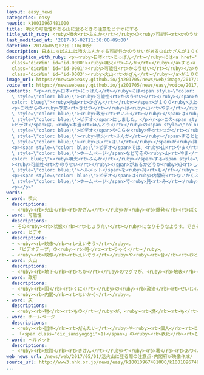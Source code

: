 ```yaml
---
layout: easy_news
categories: easy
newsid: k10010967481000
title: 噴火の可能性がある山に登るときの注意をビデオにする
title_with_ruby: <ruby>噴火<rt>ふんか</rt></ruby>の<ruby>可能性<rt>かのうせい</rt></ruby>がある<ruby>山<rt>やま</rt></ruby>に<ruby>登<rt>のぼ</rt></ruby>るときの<ruby>注意<rt>ちゅうい</rt></ruby>をビデオにする
last_modified_at: '2017-05-02T11:30:00+09:00'
datetime: 2017年05月02日 11時30分
description: 日本にっぽんには噴火ふんかする可能性かのうせいがある火山かざんが１００以上いじょうあります。
description_with_ruby: <p><ruby>日本<rt>にっぽん</rt></ruby>には<a href='javascript:void(0)'
  class='dicWin' id='id-0000'><ruby>噴火<rt>ふんか</rt></ruby></a>する<a href='javascript:void(0)'
  class='dicWin' id='id-0001'><ruby>可能性<rt>かのうせい</rt></ruby></a>がある<a href='javascript:void(0)'
  class='dicWin' id='id-0003'><ruby>火山<rt>かざん</rt></ruby></a>が１００<ruby>以上<rt>いじょう</rt></ruby>あります。
image_url: https://newswebeasy.github.io/ja201705/news/web/image/2017/05/02/k10010967481000.jpg
voice_url: https://newswebeasy.github.io/ja201705/news/easy/voice/2017/05/02/k10010967481000.mp3
contents: "<p><ruby>日本<rt>にっぽん</rt></ruby>には<span style=\"color: blue;\"><ruby>噴火<rt>ふんか</rt></ruby></span>する<span\
  \ style=\"color: blue;\"><ruby>可能性<rt>かのうせい</rt></ruby></span>がある<span style=\"\
  color: blue;\"><ruby>火山<rt>かざん</rt></ruby></span>が１００<ruby>以上<rt>いじょう</rt></ruby>あります。</p>\n\
  <p>これからの<ruby>季節<rt>きせつ</rt></ruby>は<ruby>山<rt>やま</rt></ruby>に<ruby>登<rt>のぼ</rt></ruby>る<ruby>人<rt>ひと</rt></ruby>が<ruby>多<rt>おお</rt></ruby>くなるため、<span\
  \ style=\"color: blue;\"><ruby>政府<rt>せいふ</rt></ruby></span>は<ruby>山<rt>やま</rt></ruby>に<ruby>登<rt>のぼ</rt></ruby>るときに<ruby>注意<rt>ちゅうい</rt></ruby>しなければならないことを<span\
  \ style=\"color: blue;\">ビデオ</span>にしました。</p>\n<p>この<span style=\"color: blue;\"\
  >ビデオ</span>は、<ruby>本当<rt>ほんとう</rt></ruby>の<span style=\"color: blue;\"><ruby>噴火<rt>ふんか</rt></ruby></span>を<ruby>撮<rt>と</rt></ruby>った<span\
  \ style=\"color: blue;\">ビデオ</span>やＣＧを<ruby>使<rt>つか</rt></ruby>って、<ruby>山<rt>やま</rt></ruby>が<span\
  \ style=\"color: blue;\"><ruby>噴火<rt>ふんか</rt></ruby></span>するとどうなるか<ruby>説明<rt>せつめい</rt></ruby>しています。<ruby>大<rt>おお</rt></ruby>きな<ruby>石<rt>いし</rt></ruby>が<ruby>飛<rt>と</rt></ruby>んできたり、<ruby>熱<rt>あつ</rt></ruby>い<ruby>石<rt>いし</rt></ruby>や<span\
  \ style=\"color: blue;\"><ruby>灰<rt>はい</rt></ruby></span>が<ruby>降<rt>ふ</rt></ruby>ってきたりして<ruby>危険<rt>きけん</rt></ruby>なことがわかります。</p>\n\
  <p><span style=\"color: blue;\">ビデオ</span>では、<ruby>山<rt>やま</rt></ruby>に<ruby>登<rt>のぼ</rt></ruby>る<ruby>前<rt>まえ</rt></ruby>に、<ruby>気象庁<rt>きしょうちょう</rt></ruby>の<span\
  \ style=\"color: blue;\">ホームページ</span>などでその<ruby>山<rt>やま</rt></ruby>が<span style=\"\
  color: blue;\"><ruby>噴火<rt>ふんか</rt></ruby></span>する<span style=\"color: blue;\"\
  ><ruby>可能性<rt>かのうせい</rt></ruby></span>があるかどうか<ruby>知<rt>し</rt></ruby>っておくことが<ruby>必要<rt>ひつよう</rt></ruby>だと<ruby>言<rt>い</rt></ruby>っています。<span\
  \ style=\"color: blue;\">ヘルメット</span>を<ruby>持<rt>も</rt></ruby>っていくことや、「<ruby>防災<rt>ぼうさい</rt></ruby>マップ」などで<ruby>逃<rt>に</rt></ruby>げる<ruby>場所<rt>ばしょ</rt></ruby>を<ruby>調<rt>しら</rt></ruby>べておくことも<ruby>大事<rt>だいじ</rt></ruby>です。そして、<ruby>通<rt>とお</rt></ruby>る<ruby>道<rt>みち</rt></ruby>などの<ruby>計画<rt>けいかく</rt></ruby>を<ruby>書<rt>か</rt></ruby>いた「<ruby>登山<rt>とざん</rt></ruby><ruby>届<rt>とど</rt></ruby>け」を<ruby>登<rt>のぼ</rt></ruby>る<ruby>前<rt>まえ</rt></ruby>に<ruby>出<rt>だ</rt></ruby>すように<ruby>言<rt>い</rt></ruby>っています。</p>\n\
  <p><span style=\"color: blue;\">ビデオ</span>は<ruby>内閣府<rt>ないかくふ</rt></ruby>の<span\
  \ style=\"color: blue;\">ホームページ</span>で<ruby>見<rt>み</rt></ruby>ることができます。</p>\n<p></p>\n\
  <p></p>"
words:
- word: 噴火
  descriptions:
  - <ruby><rb>火山</rb><rt>かざん</rt></ruby>が<ruby><rb>爆発</rb><rt>ばくはつ</rt></ruby>して、とけた<ruby><rb>溶岩</rb><rt>ようがん</rt></ruby>や、<ruby><rb>火山灰</rb><rt>かざんばい</rt></ruby>・<ruby><rb>水蒸気</rb><rt>すいじょうき</rt></ruby>・ガスをふき<ruby><rb>出</rb><rt>だ</rt></ruby>すこと。
- word: 可能性
  descriptions:
  - その<ruby><rb>状態</rb><rt>じょうたい</rt></ruby>になりそうなようす。できそうなようす。
- word: ビデオ
  descriptions:
  - <ruby><rb>映像</rb><rt>えいぞう</rt></ruby>。
  - 「ビデオテープ」の<ruby><rb>略</rb><rt>りゃく</rt></ruby>。
  - <ruby><rb>映像</rb><rt>えいぞう</rt></ruby>や<ruby><rb>音</rb><rt>おと</rt></ruby>を、<ruby><rb>磁気</rb><rt>じき</rt></ruby>テープに<ruby><rb>記録</rb><rt>きろく</rt></ruby>したり<ruby><rb>再生</rb><rt>さいせい</rt></ruby>したりする<ruby><rb>装置</rb><rt>そうち</rt></ruby>。
- word: 火山
  descriptions:
  - <ruby><rb>地下</rb><rt>ちか</rt></ruby>のマグマが、<ruby><rb>地表</rb><rt>ちひょう</rt></ruby>にふき<ruby><rb>出</rb><rt>だ</rt></ruby>して<ruby><rb>山</rb><rt>やま</rt></ruby>となっている<ruby><rb>所</rb><rt>ところ</rt></ruby>。
- word: 政府
  descriptions:
  - <ruby><rb>国</rb><rt>くに</rt></ruby>の<ruby><rb>政治</rb><rt>せいじ</rt></ruby>を<ruby><rb>行</rb><rt>おこな</rt></ruby>うところ。
  - <ruby><rb>内閣</rb><rt>ないかく</rt></ruby>。
- word: 灰
  descriptions:
  - <ruby><rb>物</rb><rt>もの</rt></ruby>が、<ruby><rb>燃</rb><rt>も</rt></ruby>えたあとに<ruby><rb>残</rb><rt>のこ</rt></ruby>る<ruby><rb>粉</rb><rt>こな</rt></ruby>のようなもの。
- word: ホームページ
  descriptions:
  - <ruby><rb>団体</rb><rt>だんたい</rt></ruby>や<ruby><rb>個人</rb><rt>こじん</rt></ruby>が、インターネットを<ruby><rb>通</rb><rt>つう</rt></ruby>じて<ruby><rb>情報</rb><rt>じょうほう</rt></ruby>を<ruby><rb>広</rb><rt>ひろ</rt></ruby>く<ruby><rb>知</rb><rt>し</rt></ruby>らせるために、<ruby><rb>用意</rb><rt>ようい</rt></ruby>する<ruby><rb>画面</rb><rt>がめん</rt></ruby>。
  - 「<span class="dic_sansyogogi">1)</span>」の<ruby><rb>表紙</rb><rt>ひょうし</rt></ruby>となるページ。
- word: ヘルメット
  descriptions:
  - <ruby><rb>危険</rb><rt>きけん</rt></ruby>や<ruby><rb>暑</rb><rt>あつ</rt></ruby>さから<ruby><rb>頭</rb><rt>あたま</rt></ruby>を<ruby><rb>守</rb><rt>まも</rt></ruby>るためにかぶる、かたいぼうし。プラスチックなどでできている。
web_news_url: /news/web/2017/05/01/活火山に登る際の注意点-内閣府が映像作成/
source_url: http://www3.nhk.or.jp/news/easy/k10010967481000/k10010967481000.html
...
```

